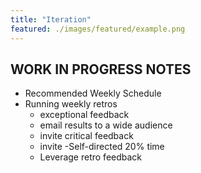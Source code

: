 ```yaml
---
title: "Iteration"
featured: ./images/featured/example.png
---
```



## WORK IN PROGRESS NOTES
- Recommended Weekly Schedule
- Running weekly retros
    - exceptional feedback
    - email results to a wide audience
    - invite critical feedback
    - invite 
-Self-directed 20% time
    - Leverage retro feedback